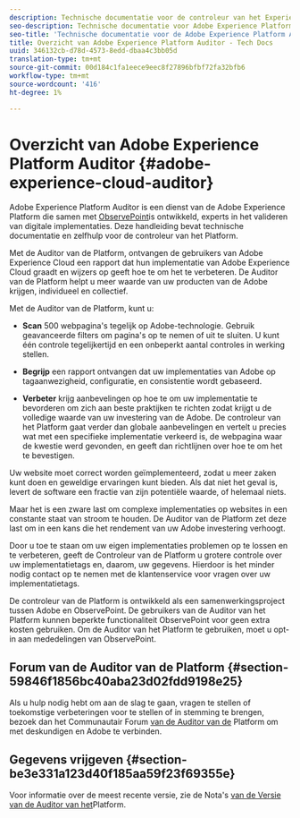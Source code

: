 ```yaml
---
description: Technische documentatie voor de controleur van het Experience Platform.
seo-description: Technische documentatie voor Adobe Experience Platform Auditor.
seo-title: 'Technische documentatie voor de Adobe Experience Platform Auditor '
title: Overzicht van Adobe Experience Platform Auditor - Tech Docs
uuid: 346132cb-d78d-4573-8edd-dbaa4c3bb05d
translation-type: tm+mt
source-git-commit: 00d184c1fa1eece9eec8f27896bfbf72fa32bfb6
workflow-type: tm+mt
source-wordcount: '416'
ht-degree: 1%

---
```



# Overzicht van Adobe Experience Platform Auditor {#adobe-experience-cloud-auditor}

Adobe Experience Platform Auditor is een dienst van de Adobe Experience Platform die samen met [ObservePoint](https://www.observepoint.com/)is ontwikkeld, experts in het valideren van digitale implementaties. Deze handleiding bevat technische documentatie en zelfhulp voor de controleur van het Platform.

Met de Auditor van de Platform, ontvangen de gebruikers van Adobe Experience Cloud een rapport dat hun implementatie van Adobe Experience Cloud graadt en wijzers op geeft hoe te om het te verbeteren. De Auditor van de Platform helpt u meer waarde van uw producten van de Adobe krijgen, individueel en collectief.

Met de Auditor van de Platform, kunt u:

* **Scan** 500 webpagina&#39;s tegelijk op Adobe-technologie. Gebruik geavanceerde filters om pagina&#39;s op te nemen of uit te sluiten. U kunt één controle tegelijkertijd en een onbeperkt aantal controles in werking stellen.

* **Begrijp** een rapport ontvangen dat uw implementaties van Adobe op tagaanwezigheid, configuratie, en consistentie wordt gebaseerd.

* **Verbeter** krijg aanbevelingen op hoe te om uw implementatie te bevorderen om zich aan beste praktijken te richten zodat krijgt u de volledige waarde van uw investering van de Adobe. De controleur van het Platform gaat verder dan globale aanbevelingen en vertelt u precies wat met een specifieke implementatie verkeerd is, de webpagina waar de kwestie werd gevonden, en geeft dan richtlijnen over hoe te om het te bevestigen.

Uw website moet correct worden geïmplementeerd, zodat u meer zaken kunt doen en geweldige ervaringen kunt bieden. Als dat niet het geval is, levert de software een fractie van zijn potentiële waarde, of helemaal niets.

Maar het is een zware last om complexe implementaties op websites in een constante staat van stroom te houden. De Auditor van de Platform zet deze last om in een kans die het rendement van uw Adobe investering verhoogt.

Door u toe te staan om uw eigen implementaties problemen op te lossen en te verbeteren, geeft de Controleur van de Platform u grotere controle over uw implementatietags en, daarom, uw gegevens. Hierdoor is het minder nodig contact op te nemen met de klantenservice voor vragen over uw implementatietags.

De controleur van de Platform is ontwikkeld als een samenwerkingsproject tussen Adobe en ObservePoint. De gebruikers van de Auditor van het Platform kunnen beperkte functionaliteit ObservePoint voor geen extra kosten gebruiken. Om de Auditor van het Platform te gebruiken, moet u opt-in aan mededelingen van ObservePoint.

## Forum van de Auditor van de Platform {#section-59846f1856bc40aba23d02fdd9198e25}

Als u hulp nodig hebt om aan de slag te gaan, vragen te stellen of toekomstige verbeteringen voor te stellen of in stemming te brengen, bezoek dan het Communautair Forum [van de Auditor van de](https://forums.adobe.com/community/experience-cloud/platform/core-services/activation-service/auditor) Platform om met deskundigen en Adobe te verbinden.

## Gegevens vrijgeven {#section-be3e331a123d40f185aa59f23f69355e}

Voor informatie over de meest recente versie, zie de Nota&#39;s [van de Versie van de Auditor van het](release-notes.md)Platform.
